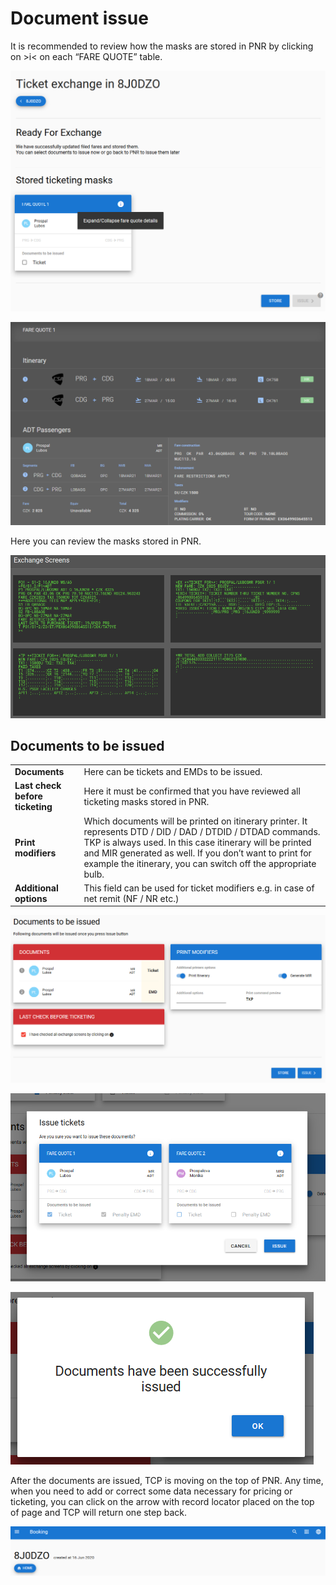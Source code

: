 # Document issue

It is recommended to review how the masks are stored in PNR by clicking on &gt;i&lt; on each “FARE QUOTE” table.

![](../.gitbook/assets/image%20%28136%29.png)



![](../.gitbook/assets/image%20%28112%29.png)

Here you can review the masks stored in PNR.

![](../.gitbook/assets/image%20%28160%29.png)

## Documents to be issued

|  |  |
| :--- | :--- |
| **Documents** | Here can be tickets and EMDs to be issued. |
| **Last check before ticketing** | Here it must be confirmed that you have reviewed all ticketing masks stored in PNR. |
| **Print modifiers** | Which documents will be printed on itinerary printer. It represents DTD / DID / DAD / DTDID / DTDAD commands. TKP is always used. In this case itinerary will be printed and MIR generated as well. If you don’t want to print for example the itinerary, you can switch off the appropriate bulb. |
| **Additional options** | This field can be used for ticket modifiers e.g. in case of net remit \(NF / NR etc.\) |

![](../.gitbook/assets/image%20%28183%29.png)

![](../.gitbook/assets/image%20%28156%29.png)

![](../.gitbook/assets/image%20%28134%29.png)

After the documents are issued, TCP is moving on the top of PNR. Any time, when you need to add or correct some data necessary for pricing or ticketing, you can click on the arrow with record locator placed on the top of page and TCP will return one step back.

![](../.gitbook/assets/image%20%28115%29.png)

